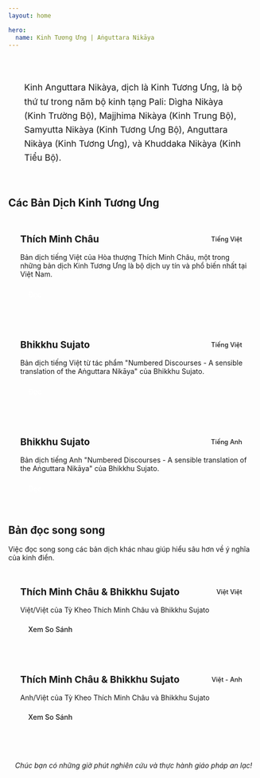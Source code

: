 ```yaml
---
layout: home

hero:
  name: Kinh Tương Ưng | Aṅguttara Nikāya
---
```



<div class="hero-section">
  <div class="hero-content">
    <p class="hero-description">
      Kinh Anguttara Nikàya, dịch là Kinh Tương Ưng, là bộ thứ tư trong năm bộ kinh tạng Pali: Dìgha Nikàya (Kinh Trường Bộ), Majjhima Nikàya (Kinh Trung Bộ), Samyutta Nikàya (Kinh Tương Ưng Bộ), Anguttara Nikàya (Kinh Tương Ưng), và Khuddaka Nikàya (Kinh Tiểu Bộ).
    </p>
  </div>
</div>

## Các Bản Dịch Kinh Tương Ưng

<div class="translation-collection">
  <div class="translation-card">
    <div class="translation-header">
      <h3>Thích Minh Châu</h3>
      <span class="language-tag">Tiếng Việt</span>
    </div>
    <div class="translation-content">
      <p>Bản dịch tiếng Việt của Hòa thượng Thích Minh Châu, một trong những bản dịch Kinh Tương Ưng là bộ dịch uy tín và phổ biến nhất tại Việt Nam.</p>
      <div class="card-actions">
        <a href="/kinhtuongung/thichminhchau/cover.html" class="primary-button">Đọc</a>
      </div>
    </div>
  </div>

  <div class="translation-card">
    <div class="translation-header">
      <h3>Bhikkhu Sujato</h3>
      <span class="language-tag">Tiếng Việt</span>
    </div>
    <div class="translation-content">
      <p>Bản dịch tiếng Việt từ tác phẩm "Numbered Discourses - A sensible translation of the Aṅguttara Nikāya" của Bhikkhu Sujato.</p>
      <div class="card-actions">
        <a href="/kinhtuongung/sujato-vi/intro/cover.html" class="primary-button">Đọc</a>
      </div>
    </div>
  </div>

  <div class="translation-card">
    <div class="translation-header">
      <h3>Bhikkhu Sujato</h3>
      <span class="language-tag">Tiếng Anh</span>
    </div>
    <div class="translation-content">
      <p>Bản dịch tiếng Anh "Numbered Discourses - A sensible translation of the Aṅguttara Nikāya" của Bhikkhu Sujato.</p>
      <div class="card-actions">
        <a href="/kinhtuongung/sujato-en/intro/cover.html" class="primary-button">Đọc</a>
      </div>
    </div>
  </div>
</div>

## Bản đọc song song

<div class="comparison-section">
  <p class="comparison-intro">
    Việc đọc song song các bản dịch khác nhau giúp hiểu sâu hơn về ý nghĩa của kinh điển.
  </p>

  <div class="comparison-grid">
    <div class="comparison-card">
      <div class="comparison-header">
        <h3>Thích Minh Châu & Bhikkhu Sujato</h3>
        <span class="comparison-tag">Việt Việt</span>
      </div>
      <p>Việt/Việt của Tỳ Kheo Thích Minh Châu và Bhikkhu Sujato</p>
      <a href="/kinhtuongung/c-sujato-tmc-vi/mucluc.html" class="secondary-button">Xem So Sánh</a>
    </div>

  <div class="comparison-card">
      <div class="comparison-header">
        <h3>Thích Minh Châu & Bhikkhu Sujato</h3>
        <span class="comparison-tag">Việt - Anh</span>
      </div>
      <p>Anh/Việt của Tỳ Kheo Thích Minh Châu và Bhikkhu Sujato</p>
      <a href="/kinhtuongung/c-sujato-tmc-en/mucluc.html" class="secondary-button">Xem So Sánh</a>
    </div>
  </div>
</div>


<div class="closing-message">
  <p>Chúc bạn có những giờ phút nghiên cứu và thực hành giáo pháp an lạc!</p>
</div>

<style>
.subtitle {
  font-size: 0.6em;
  color: var(--vp-c-text-2);
  font-weight: normal;
  margin-left: 10px;
}

.hero-section {
  background-color: var(--vp-c-bg-soft);
  border-radius: 8px;
  padding: 2rem;
  margin: 2rem 0;
  border-left: 4px solid var(--vp-c-brand);
}

.hero-description {
  font-size: 1.1rem;
  line-height: 1.6;
  margin: 0;
}

.translation-collection,
.comparison-grid,
.sutra-categories {
  display: grid;
  grid-template-columns: repeat(auto-fill, minmax(300px, 1fr));
  gap: 1.5rem;
  margin: 1.5rem 0;
}

.translation-card,
.comparison-card,
.category-card {
  background-color: var(--vp-c-bg-soft);
  border-radius: 8px;
  padding: 1.5rem;
  transition: transform 0.3s ease, box-shadow 0.3s ease;
  border: 1px solid var(--vp-c-divider);
}

.translation-card:hover,
.comparison-card:hover,
.category-card:hover {
  transform: translateY(-5px);
  box-shadow: 0 5px 15px rgba(0, 0, 0, 0.1);
}

.translation-header,
.comparison-header {
  margin-bottom: 1rem;
  display: flex;
  justify-content: space-between;
  align-items: center;
}

.translation-header h3,
.comparison-header h3,
.category-card h3 {
  margin: 0;
  font-size: 1.2rem;
}

.language-tag,
.comparison-tag {
  background-color: var(--vp-c-brand-soft);
  color: var(--vp-c-brand-dark);
  padding: 0.2rem 0.6rem;
  border-radius: 4px;
  font-size: 0.8rem;
  font-weight: 500;
}

.card-actions {
  margin-top: 1rem;
}

.primary-button,
.secondary-button,
.text-button {
  display: inline-block;
  padding: 0.5rem 1rem;
  border-radius: 4px;
  text-decoration: none;
  font-weight: 500;
  transition: background-color 0.3s ease;
}

.primary-button {
  background-color: var(--vp-c-brand);
  color: white;
}

.primary-button:hover {
  background-color: var(--vp-c-brand-dark);
}

.secondary-button {
  background-color: var(--vp-c-bg-mute);
  color: var(--vp-c-text-1);
  border: 1px solid var(--vp-c-divider);
}

.secondary-button:hover {
  background-color: var(--vp-c-bg-soft);
}

.text-button {
  color: var(--vp-c-brand);
  padding: 0.5rem 0;
}

.text-button:hover {
  text-decoration: underline;
}

.comparison-intro {
  margin-bottom: 1.5rem;
  grid-column: 1 / -1;
}

.usage-guide {
  margin: 2rem 0;
}

.guide-step {
  display: flex;
  margin-bottom: 1.5rem;
  align-items: flex-start;
}

.step-number {
  background-color: var(--vp-c-brand);
  color: white;
  width: 30px;
  height: 30px;
  border-radius: 50%;
  display: flex;
  align-items: center;
  justify-content: center;
  font-weight: bold;
  margin-right: 1rem;
  flex-shrink: 0;
}

.step-content h4 {
  margin-top: 0;
  margin-bottom: 0.5rem;
}

.closing-message {
  text-align: center;
  margin: 3rem 0 1rem;
  font-style: italic;
  color: var(--vp-c-text-2);
}

@media (max-width: 768px) {
  .translation-collection,
  .comparison-grid,
  .sutra-categories {
    grid-template-columns: 1fr;
  }

  .hero-section {
    padding: 1.5rem;
  }

  .hero-description {
    font-size: 1rem;
  }
}
</style>
